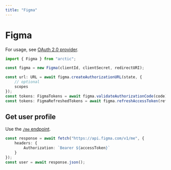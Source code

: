 ```yaml
---
title: "Figma"
---
```


# Figma

For usage, see [OAuth 2.0 provider](/guides/oauth2).

```ts
import { Figma } from "arctic";

const figma = new Figma(clientId, clientSecret, redirectURI);
```

```ts
const url: URL = await figma.createAuthorizationURL(state, {
	// optional
	scopes
});
const tokens: FigmaTokens = await figma.validateAuthorizationCode(code);
const tokens: FigmaRefreshedTokens = await figma.refreshAccessToken(refreshToken);
```

## Get user profile

Use the [`/me` endpoint](https://www.figma.com/developers/api#get-me-endpoint).

```ts
const response = await fetch("https://api.figma.com/v1/me", {
	headers: {
		Authorization: `Bearer ${accessToken}`
	}
});
const user = await response.json();
```
